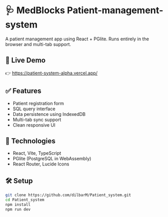 # 🩺 MedBlocks Patient-management-system

A patient management app using React + PGlite. Runs entirely in the browser and multi-tab support.

## 🚀 Live Demo
👉 https://patient-system-alpha.vercel.app/

## ✅ Features
- Patient registration form
- SQL query interface
- Data persistence using IndexedDB
- Multi-tab sync support
- Clean responsive UI

## 🧩 Technologies
- React, Vite, TypeScript
- PGlite (PostgreSQL in WebAssembly)
- React Router, Lucide Icons

## 🛠️ Setup
```bash
git clone https://github.com/dilbarM/Patient_system.git
cd Patient_system
npm install
npm run dev
